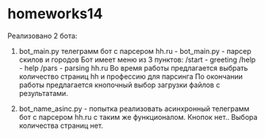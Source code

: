 # homeworks14

Реализовано 2 бота:
1. bot_main.py  телеграмм бот с парсером hh.ru -  bot_main.py - парсер скилов и городов
Бот имеет меню из 3 пунктов:
/start - greeting
/help - help
/pars - parsing hh.ru
Во время работы предлагается выбрать количество страниц hh и профессию для парсинга
По окончании работы предлагается кнопочный выбор загрузки файлов с результатами.


2. bot_name_asinc.py - попытка реализовать асинхронный телеграмм бот с парсером hh.ru с таким же функционалом.
Кнопок нет.. Выбора количества страниц нет.


